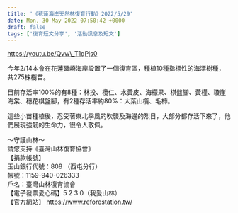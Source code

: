 ```yaml
---
title: '《花蓮海岸天然林復育行動》2022/5/29'
date: Mon, 30 May 2022 07:50:42 +0000
draft: false
tags: ['復育短文分享', '活動訊息及短文']
---
```


https://youtu.be/Qvw\_T1qPjs0

  
今年2/14本會在花蓮磯崎海岸設置了一個復育區，種植10種指標性的海漂樹種，共275株樹苗。

目前存活率100%的有8種：林投、欖仁、水黃皮、海檬果、棋盤腳、黃槿、瓊崖海棠、穗花棋盤腳，有2種存活率約80%：大葉山欖、毛柿。

這些小苗種植後，忍受著東北季風的吹襲及海邊的烈日，大部分都存活下來了，他們展現強韌的生命力，很令人敬佩。

～守護山林～  
請您支持《臺灣山林復育協會》  
【捐款帳號】  
玉山銀行代號：808 （西屯分行）  
帳號：1159-940-026333  
戶名：臺灣山林復育協會  
【電子發票愛心碼】5 2 3 0（我愛山林）  
【官方網站】 https://www.reforestation.tw/